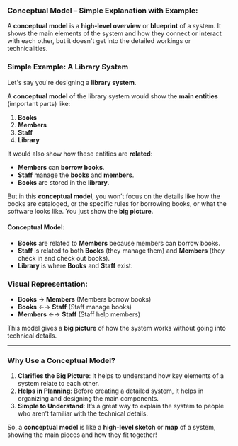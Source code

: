 ### Conceptual Model – Simple Explanation with Example:

A **conceptual model** is a **high-level overview** or **blueprint** of a system. It shows the main elements of the system and how they connect or interact with each other, but it doesn't get into the detailed workings or technicalities.

### Simple Example: A **Library System**

Let's say you're designing a **library system**.

A **conceptual model** of the library system would show the **main entities** (important parts) like:
1. **Books**
2. **Members**
3. **Staff**
4. **Library**

It would also show how these entities are **related**:
- **Members** can **borrow books**.
- **Staff** manage the **books** and **members**.
- **Books** are stored in the **library**.

But in this **conceptual model**, you won’t focus on the details like how the books are cataloged, or the specific rules for borrowing books, or what the software looks like. You just show the **big picture**.

#### Conceptual Model:
- **Books** are related to **Members** because members can borrow books.
- **Staff** is related to both **Books** (they manage them) and **Members** (they check in and check out books).
- **Library** is where **Books** and **Staff** exist.

### Visual Representation:
- **Books** → **Members** (Members borrow books)
- **Books** ←→ **Staff** (Staff manage books)
- **Members** ←→ **Staff** (Staff help members)

This model gives a **big picture** of how the system works without going into technical details.

---

### Why Use a Conceptual Model?

1. **Clarifies the Big Picture**: It helps to understand how key elements of a system relate to each other.
2. **Helps in Planning**: Before creating a detailed system, it helps in organizing and designing the main components.
3. **Simple to Understand**: It’s a great way to explain the system to people who aren’t familiar with the technical details.

So, a **conceptual model** is like a **high-level sketch** or **map** of a system, showing the main pieces and how they fit together!